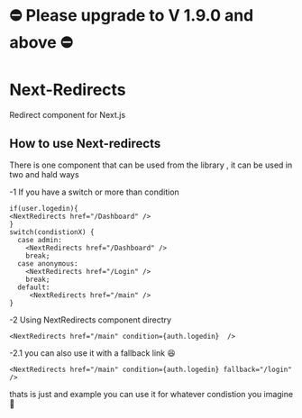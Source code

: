 # ⛔️ Please upgrade to V 1.9.0 and above ⛔️

# Next-Redirects
Redirect component for Next.js

## How to use Next-redirects

There is one component that can be used from the library , it can be used in two and hald ways 


-1  If you have a  switch or more than condition

```tsx
if(user.logedin){
<NextRedirects href="/Dashboard" />
}
switch(condistionX) {
  case admin:
    <NextRedirects href="/Dashboard" />
    break;
  case anonymous:
    <NextRedirects href="/Login" />
    break;
  default:
     <NextRedirects href="/main" />
}
```

-2 Using NextRedirects component directry 

```tsx
<NextRedirects href="/main" condition={auth.logedin}  />
```

-2.1 you can also use it with a fallback link 😆

```tsx
<NextRedirects href="/main" condition={auth.logedin} fallback="/login"  />
```

thats is just and example you can use it for whatever condistion you imagine 🥳 
